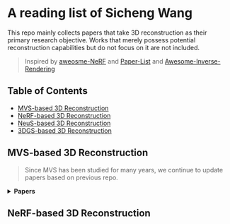 # A reading list of Sicheng Wang

This repo mainly collects papers that take 3D reconstruction as their primary research objective. Works that merely possess potential reconstruction capabilities but do not focus on it are not included.

> Inspired by [aweosme-NeRF](https://github.com/awesome-NeRF/awesome-NeRF) and [Paper-List](https://github.com/YanjieZe/Paper-List?tab=readme-ov-file) and [Awesome-Inverse-Rendering
](https://github.com/ingra14m/Awesome-Inverse-Rendering?tab=readme-ov-file#nerf-based-inverse-rendering)


## Table of Contents
- [MVS-based 3D Reconstruction](#mvs-based-3d-reconstruction)
- [NeRF-based 3D Reconstruction](#nerf-based-3d-reconstruction)
- [NeuS-based 3D Reconstruction](#neus-based-3d-reconstruction)
- [3DGS-based 3D Reconstruction](#3dgs-based-3d-reconstruction)



## MVS-based 3D Reconstruction
> Since MVS has been studied for many years, we continue to update papers based on previous repo.
<details>
<summary><b>Papers</b></summary>

[1] Before Papers  
- [Awesome-MVS](https://github.com/walsvid/Awesome-MVS)

[2] ICG-MVSNet: Learning Intra-view and Cross-view Relationships for Guidance in Multi-View Stereo
- Pulication: ICME 2025
- [paper](https://arxiv.org/pdf/2503.21525) [code](https://github.com/YuhsiHu/ICG-MVSNet)

</details>


## NeRF-based 3D Reconstruction
